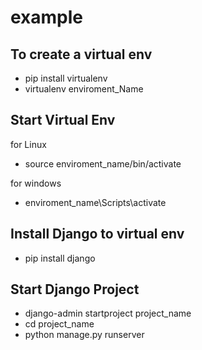# example

## To create a virtual env
 - pip install virtualenv
 - virtualenv enviroment_Name
 
 ## Start Virtual Env
 for Linux
 - source enviroment_name/bin/activate
 
 for windows
 - enviroment_name\Scripts\activate
 
 ## Install Django to virtual env
  - pip install django
  
 ## Start Django Project
  - django-admin startproject project_name
  - cd project_name
  - python manage.py runserver
